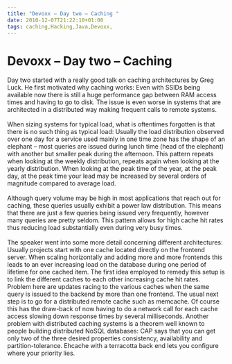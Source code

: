 ```yaml
---
title: "Devoxx – Day two – Caching "
date: 2010-12-07T21:22:10+01:00
tags: caching,Hacking,Java,Devoxx,
---
```


# Devoxx – Day two – Caching 


Day two started with a really good talk on caching architectures by Greg Luck. He first motivated why caching works: 
Even with SSIDs being available now there is still a huge performance gap between RAM access times and having to go to 
disk. The issue is even  worse in systems that are architected in a distributed way making frequent calls to remote 
systems. <br><br>When sizing systems for typical load, what is oftentimes forgotten is that there is no such thing as 
typical load: Usually the load distribution observed over one day for a service used mainly in one time zone has the 
shape of an elephant – most queries are issued during lunch time (head of the elephant) with another but smaller peak 
during the afternoon. This pattern repeats when looking at the weekly distribution, repeats again when looking at the 
yearly distribution. When looking at the peak time of the year, at the peak day, at the peak time your lead may be 
increased by several orders of magnitude compared to average load.<br><br>Although query volume may be high in most 
applications that reach out for caching, these queries usually exhibit a power law distribution. This means that there 
are just a few queries being issued very frequently, however many queries are pretty seldom. This pattern allows for 
high cache hit rates thus reducing load substantially even during very busy times.<br><br>The speaker went into some 
more detail concerning different architectures: Usually projects start with one cache located directly on the frontend 
server. When scaling horizontally and adding more and more frontends this leads to an ever increasing load on the 
database during one period of lifetime for one cached item. The first idea employed to remedy this setup is to link the 
different caches to each other increasing cache hit rates. Problem here are updates racing to the various caches when 
the same query is issued to the backend by more than one frontend. The usual next step is to go for a distributed 
remote cache such as memcache. Of course this has the draw-back of now having to do a network call for each cache 
access slowing down response times by several milliseconds. Another problem with distributed caching systems is a 
theorem well known to people building distributed NoSQL databases: CAP says that you can get only two of the three 
desired properties consistency, availability and partition-tolerance. Ehcache with a terracotta back end lets you 
configure where your priority lies.<br>
